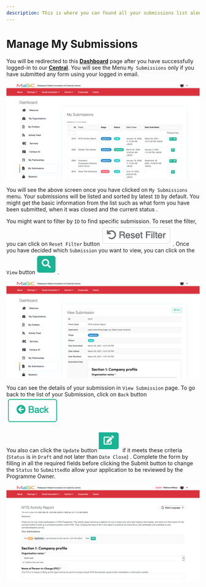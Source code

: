 ```yaml
---
description: This is where you can found all your submissions list along with their status
---
```


# Manage My Submissions

You will be redirected to this [**Dashboard**](https://central.mymagic.my/cpanel) page after you have successfully logged-in to our [**Central**](https://central.mymagic.my). You will see the Menu `My Submissions` only if you have submitted any form using your logged in email.

![Accessing My Submissions from Cpanel](../.gitbook/assets/screenshot_2021-05-03-my-submissions.png)

You will see the above screen once you have clicked on `My Submissions` menu. Your submissions will be listed and sorted  by latest `ID` by default. You might get the basic information from the list such as what form you have been submitted, when it was closed and the current status .

You might want to filter by `ID` to find specific submission. To reset the filter, you can click on  `Reset Filter` button![](../.gitbook/assets/screenshot-2021-04-30-at-11.45.09-am.png). Once you have decided which `Submission` you want to view,  you can click on the `View`  button![](../.gitbook/assets/screenshot-2021-04-30-at-11.10.55-am.png). 

![View Submission Details](../.gitbook/assets/screenshot_2021-05-05-view-form.png)

You can see the details of your submission in `View Submission` page. To go back to the list of your Submission, click on `Back` button ![](../.gitbook/assets/screenshot-2021-05-05-at-3.26.14-pm.png) 

You also can click the `Update` button ![](../.gitbook/assets/screenshot-2021-05-03-at-2.06.29-pm.png) if it meets these criteria \(`Status` is in `Draft` and not later than `Date Close`\) . Complete the form by filling in all the required fields before clicking the Submit button to change the `Status` to `Submitted`to allow your application to be reviewed by the Programme Owner.

![Accessing the Draft Application](../.gitbook/assets/screenshot_2021-05-03-ntis-activity-report.png)

